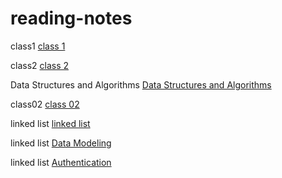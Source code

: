 # reading-notes

class1
[class 1](./class1.md)

class2
[class 2](./class2.md)

Data Structures and Algorithms
[Data Structures and Algorithms](./Data%20Structures%20and%20Algorithms.md)


class02
[class 02](./class02.md)

linked list
[linked list](./linkedlist/linkedlist.md)

linked list
[Data Modeling](./DataModeling.md)


linked list
[Authentication](./Authentication.md)